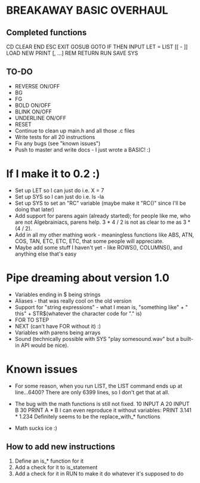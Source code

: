 # BREAKAWAY BASIC OVERHAUL

## Completed functions

CD <string>
CLEAR
END
ESC <string>
EXIT
GOSUB <expression>
GOTO <expression>
IF <conditions> THEN <number or statement>
INPUT <variable>
LET <variable> = <expression>
LIST [<number>[ - <number>]]
LOAD <string>
NEW
PRINT <expression>[, <expression>...]
REM <comment>
RETURN
RUN
SAVE <string>
SYS <string>

## TO-DO

* REVERSE ON/OFF
* BG <expression>
* FG <expression>
* BOLD ON/OFF
* BLINK ON/OFF
* UNDERLINE ON/OFF
* RESET
* Continue to clean up main.h and all those .c files
* Write tests for all 20 instructions
* Fix any bugs (see "known issues")
* Push to master and write docs - I just wrote a BASIC! :)

# If I make it to 0.2 :)

* Set up LET so I can just do i.e. X = 7
* Set up SYS so I can just do i.e. ls -la
* Set up SYS to set an "RC" variable (maybe make it "RC()" since I'll be doing that later)
* Add support for parens again (already started); for people like me, who are not Algebrainiacs, parens help.  3 * 4 / 2 is not as clear to me as 3 * (4 / 2).
* Add in all my other mathing work - meaningless functions like ABS, ATN, COS, TAN, ETC, ETC, ETC, that some people will appreciate.
* Maybe add some stuff I haven't yet - like  ROWS(), COLUMNS(), and anything else that's easy

# Pipe dreaming about version 1.0

* Variables ending in $ being strings
* Aliases - that was really cool on the old version
* Support for "string expressions" - what I mean is, "something like" + " this" + STR$(whatever the character code for "." is)
* FOR <expr> TO <expr> STEP <expression>
* NEXT (can't have FOR without it) :)
* Variables with parens being arrays
* Sound (technically possible with SYS "play somesound.wav" but a built-in API would be nice).

# Known issues

* For some reason, when you run LIST, the LIST command ends up at line...6400?  There are only 6399 lines, so I don't get that at all.
* The bug with the math functions is still not fixed.
	10 INPUT A
	20 INPUT B
	30 PRINT A * B
I can even reproduce it without variables:
	PRINT 3.141 * 1.234
Definitely seems to be the replace_with_* functions

* Math sucks ice :)


## How to add new instructions

1. Define an is_* function for it
2. Add a check for it to is_statement
3. Add a check for it in RUN to make it do whatever it's supposed to do



